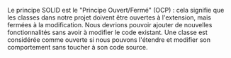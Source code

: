 Le principe SOLID est le "Principe Ouvert/Fermé" (OCP) : cela signifie que les classes dans notre projet doivent être ouvertes à l'extension, mais fermées à la modification. Nous devrions pouvoir ajouter de nouvelles fonctionnalités sans avoir à modifier le code existant. Une classe est considérée comme ouverte si nous pouvons l'étendre et modifier son comportement sans toucher à son code source.
